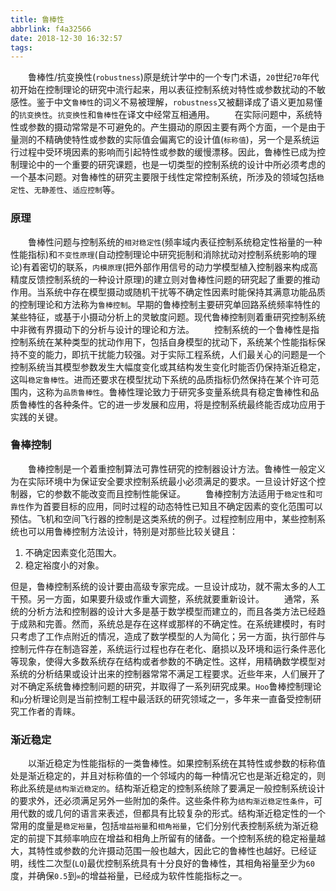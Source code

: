 ```yaml
---
title: 鲁棒性
abbrlink: f4a32566
date: 2018-12-30 16:32:57
tags:
---
```

&emsp;&emsp;鲁棒性/抗变换性(`robustness`)原是统计学中的一个专门术语，`20`世纪`70`年代初开始在控制理论的研究中流行起来，用以表征控制系统对特性或参数扰动的不敏感性。鉴于中文`鲁棒性`的词义不易被理解，`robustness`又被翻译成了语义更加易懂的`抗变换性`。`抗变换性`和`鲁棒性`在译文中经常互相通用。
&emsp;&emsp;在实际问题中，系统特性或参数的摄动常常是不可避免的。产生摄动的原因主要有两个方面，一个是由于量测的不精确使特性或参数的实际值会偏离它的设计值(`标称值`)，另一个是系统运行过程中受环境因素的影响而引起特性或参数的缓慢漂移。因此，鲁棒性已成为控制理论中的一个重要的研究课题，也是一切类型的控制系统的设计中所必须考虑的一个基本问题。对鲁棒性的研究主要限于线性定常控制系统，所涉及的领域包括`稳定性`、`无静差性`、`适应控制`等。

### 原理

&emsp;&emsp;鲁棒性问题与控制系统的`相对稳定性`(频率域内表征控制系统稳定性裕量的一种性能指标)和`不变性原理`(自动控制理论中研究扼制和消除扰动对控制系统影响的理论)有着密切的联系，`内模原理`(把外部作用信号的动力学模型植入控制器来构成高精度反馈控制系统的一种设计原理)的建立则对鲁棒性问题的研究起了重要的推动作用。当系统中存在模型摄动或随机干扰等不确定性因素时能保持其满意功能品质的控制理论和方法称为`鲁棒控制`。早期的鲁棒控制主要研究单回路系统频率特性的某些特征，或基于小摄动分析上的灵敏度问题。现代鲁棒控制则着重研究控制系统中非微有界摄动下的分析与设计的理论和方法。
&emsp;&emsp;控制系统的一个鲁棒性是指控制系统在某种类型的扰动作用下，包括自身模型的扰动下，系统某个性能指标保持不变的能力，即抗干扰能力较强。对于实际工程系统，人们最关心的问题是一个控制系统当其模型参数发生大幅度变化或其结构发生变化时能否仍保持渐近稳定，这叫`稳定鲁棒性`。进而还要求在模型扰动下系统的品质指标仍然保持在某个许可范围内，这称为`品质鲁棒性`。鲁棒性理论致力于研究多变量系统具有稳定鲁棒性和品质鲁棒性的各种条件。它的进一步发展和应用，将是控制系统最终能否成功应用于实践的关键。

### 鲁棒控制

&emsp;&emsp;鲁棒控制是一个着重控制算法可靠性研究的控制器设计方法。鲁棒性一般定义为在实际环境中为保证安全要求控制系统最小必须满足的要求。一旦设计好这个控制器，它的参数不能改变而且控制性能保证。
&emsp;&emsp;鲁棒控制方法适用于`稳定性`和`可靠性`作为首要目标的应用，同时过程的动态特性已知且不确定因素的变化范围可以预估。飞机和空间飞行器的控制是这类系统的例子。过程控制应用中，某些控制系统也可以用鲁棒控制方法设计，特别是对那些比较关键且：

1. 不确定因素变化范围大。
2. 稳定裕度小的对象。

但是，鲁棒控制系统的设计要由高级专家完成。一旦设计成功，就不需太多的人工干预。另一方面，如果要升级或作重大调整，系统就要重新设计。
&emsp;&emsp;通常，系统的分析方法和控制器的设计大多是基于数学模型而建立的，而且各类方法已经趋于成熟和完善。然而，系统总是存在这样或那样的不确定性。在系统建模时，有时只考虑了工作点附近的情况，造成了数学模型的人为简化；另一方面，执行部件与控制元件存在制造容差，系统运行过程也存在老化、磨损以及环境和运行条件恶化等现象，使得大多数系统存在结构或者参数的不确定性。这样，用精确数学模型对系统的分析结果或设计出来的控制器常常不满足工程要求。近些年来，人们展开了对不确定系统鲁棒控制问题的研究，并取得了一系列研究成果。`Hoo`鲁棒控制理论和`μ`分析理论则是当前控制工程中最活跃的研究领域之一，多年来一直备受控制研究工作者的青睐。

### 渐近稳定

&emsp;&emsp;以渐近稳定为性能指标的一类鲁棒性。如果控制系统在其特性或参数的标称值处是渐近稳定的，并且对标称值的一个邻域内的每一种情况它也是渐近稳定的，则称此系统是`结构渐近稳定的`。结构渐近稳定的控制系统除了要满足一般控制系统设计的要求外，还必须满足另外一些附加的条件。这些条件称为`结构渐近稳定性条件`，可用代数的或几何的语言来表述，但都具有比较复杂的形式。结构渐近稳定性的一个常用的度量是`稳定裕量`，包括`增益裕量`和`相角裕量`，它们分别代表控制系统为渐近稳定的前提下其频率响应在增益和相角上所留有的储备。一个控制系统的稳定裕量越大，其特性或参数的允许摄动范围一般也越大，因此它的鲁棒性也越好。已经证明，线性二次型(`LQ`)最优控制系统具有十分良好的鲁棒性，其相角裕量至少为`60`度，并确保`0.5`到`∞`的增益裕量，已经成为软件性能指标之一。